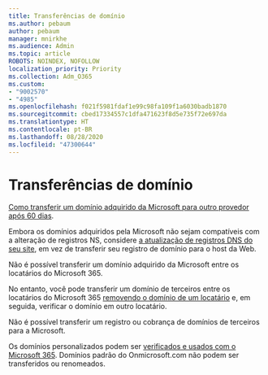 ```yaml
---
title: Transferências de domínio
ms.author: pebaum
author: pebaum
manager: mnirkhe
ms.audience: Admin
ms.topic: article
ROBOTS: NOINDEX, NOFOLLOW
localization_priority: Priority
ms.collection: Adm_O365
ms.custom:
- "9002570"
- "4985"
ms.openlocfilehash: f021f5981fdaf1e99c98fa109f1a6030badb1870
ms.sourcegitcommit: cbed17334557c1dfa471623f8d5e735f72e697da
ms.translationtype: HT
ms.contentlocale: pt-BR
ms.lasthandoff: 08/28/2020
ms.locfileid: "47300644"
---
```

# <a name="domain-transfers"></a>Transferências de domínio

[Como transferir um domínio adquirido da Microsoft para outro provedor após 60 dias](https://docs.microsoft.com/microsoft-365/admin/get-help-with-domains/transfer-a-domain-from-microsoft-to-another-host).

Embora os domínios adquiridos pela Microsoft não sejam compatíveis com a alteração de registros NS, considere [a atualização de registros DNS do seu site](https://docs.microsoft.com/microsoft-365/admin/dns/update-dns-records-to-retain-current-hosting-provider?view=o365-worldwide), em vez de transferir seu registro de domínio para o host da Web.

Não é possível transferir um domínio adquirido da Microsoft entre os locatários do Microsoft 365.

No entanto, você pode transferir um domínio de terceiros entre os locatários do Microsoft 365 [removendo o domínio de um locatário](https://docs.microsoft.com/microsoft-365/admin/get-help-with-domains/remove-a-domain?view=o365-worldwide) e, em seguida, verificar o domínio em outro locatário.

Não é possível transferir um registro ou cobrança de domínios de terceiros para a Microsoft.

Os domínios personalizados podem ser [verificados e usados com o Microsoft 365](https://docs.microsoft.com/microsoft-365/admin/setup/add-domain?view=o365-worldwide). Domínios padrão do Onmicrosoft.com não podem ser transferidos ou renomeados.
